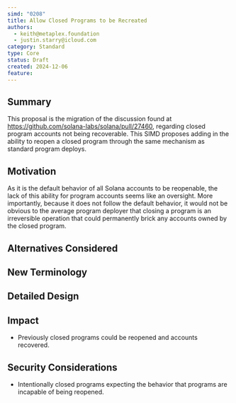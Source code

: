 ```yaml
---
simd: "0208"
title: Allow Closed Programs to be Recreated
authors:
  - keith@metaplex.foundation
  - justin.starry@icloud.com
category: Standard
type: Core
status: Draft
created: 2024-12-06
feature:
---
```


## Summary

This proposal is the migration of the discussion found at https://github.com/solana-labs/solana/pull/27460, regarding closed program accounts not being recoverable. This SIMD proposes adding in the ability to reopen a closed program through the same mechanism as standard program deploys.

## Motivation

As it is the default behavior of all Solana accounts to be reopenable, the lack of this ability for program accounts seems like an oversight. More importantly, because it does not follow the default behavior, it would not be obvious to the average program deployer that closing a program is an irreversible operation that could permanently brick any accounts owned by the closed program.

## Alternatives Considered

## New Terminology

## Detailed Design

## Impact

- Previously closed programs could be reopened and accounts recovered.

## Security Considerations

- Intentionally closed programs expecting the behavior that programs are incapable of being reopened.

